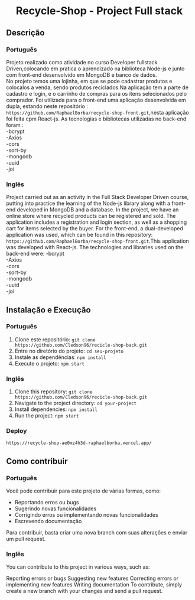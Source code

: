 <h1 align="center"> Recycle-Shop - Project Full stack </h1>



## Descrição
### Português

Projeto realizado como atividade no curso Developer fullstack Driven,colocando em pratica o aprendizado na biblioteca Node-js e junto com front-end desenvolvido em MongoDB e banco de dados.  
No projeto temos uma lojinha, em que se pode cadastrar produtos e colocalos a venda, sendo produtos reciclados.Na aplicação tem a parte de cadastro e login, e o carrinho de compras para os itens selecionados pelo comprador.
Foi utilizada para o front-end uma aplicação desenvolvida em dupla, estando neste repositório : `https://github.com/RaphaelBorba/recycle-shop-front.git`,nesta aplicação foi feita cpm React-js.
As tecnologias e bibliotecas utilizadas no back-end foram :    
-bcrypt     
-Axios    
-cors    
-sort-by    
-mongodb  
-uuid  
-joi   


### Inglês
Project carried out as an activity in the Full Stack Developer Driven course, putting into practice the learning of the Node-js library along with a front-end developed in MongoDB and a database.
In the project, we have an online store where recycled products can be registered and sold. The application includes a registration and login section, as well as a shopping cart for items selected by the buyer.
For the front-end, a dual-developed application was used, which can be found in this repository: `https://github.com/RaphaelBorba/recycle-shop-front.git`.This application was developed with React-js.
The technologies and libraries used on the back-end were: 
-bcrypt     
-Axios    
-cors    
-sort-by    
-mongodb  
-uuid  
-joi   

## Instalação e Execução
### Português
1. Clone este repositório: `git clone https://github.com/Cledson96/recicle-shop-back.git`
2. Entre no diretório do projeto: `cd seu-projeto`
3. Instale as dependências: `npm install`
4. Execute o projeto: `npm start`

### Inglês
1. Clone this repository: `git clone https://github.com/Cledson96/recicle-shop-back.git`
2. Navigate to the project directory: `cd your-project`
3. Install dependencies: `npm install`
4. Run the project: `npm start`

### Deploy
`https://recycle-shop-ae0mz4h3d-raphaelborba.vercel.app/`

## Como contribuir
### Português
Você pode contribuir para este projeto de várias formas, como:

- Reportando erros ou bugs
- Sugerindo novas funcionalidades
- Corrigindo erros ou implementando novas funcionalidades
- Escrevendo documentação

Para contribuir, basta criar uma nova branch com suas alterações e enviar um pull request.

### Inglês

You can contribute to this project in various ways, such as:

Reporting errors or bugs
Suggesting new features
Correcting errors or implementing new features
Writing documentation
To contribute, simply create a new branch with your changes and send a pull request.
